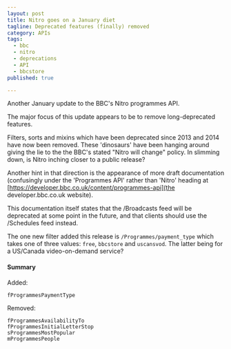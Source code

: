 ```yaml
---
layout: post
title: Nitro goes on a January diet
tagline: Deprecated features (finally) removed
category: APIs
tags:
  - bbc
  - nitro
  - deprecations
  - API
  - bbcstore
published: true

---
```

Another January update to the BBC's Nitro programmes API.

The major focus of this update appears to be to remove long-deprecated features.

Filters, sorts and mixins which have been deprecated since 2013 and 2014 have now been removed. These 'dinosaurs' have been hanging around giving the lie to the the BBC's stated "Nitro will change" policy. In slimming down, is Nitro inching closer to a public release?

Another hint in that direction is the appearance of more draft documentation (confusingly under the 'Programmes API' rather than 'Nitro' heading at [https://developer.bbc.co.uk/content/programmes-api](the developer.bbc.co.uk website).

This documentation itself states that the /Broadcasts feed will be deprecated at some point in the future, and that clients should use the /Schedules feed instead.

The one new filter added this release is ````/Programmes/payment_type```` which takes one of three values: ````free````, ````bbcstore```` and ````uscansvod````. The latter being for a US/Canada video-on-demand service?

#### Summary ####

Added:
````
fProgrammesPaymentType
````

Removed:
````
fProgrammesAvailabilityTo
fProgrammesInitialLetterStop
sProgrammesMostPopular
mProgrammesPeople
````